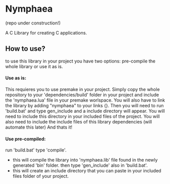 # Nymphaea
(repo under construction!)

A C Library for creating C applications.

## How to use?
to use this library in your project you have two options: pre-compile the whole library or use it as is.

#### Use as is:
This requieres you to use premake in your project.
Simply copy the whole repository to your 'dependencies/build' folder in your project and include the 'nymphaea.lua' file in your premake worlspace.
You will also have to link the library by adding "nymphaea" to your links {}.
Then you will need to run 'build.bat' and type gen_include and a include directory will appear.
You will need to include this directory in your included files of the project.
You will also need to include the include files of this library dependencies (will automate this later)
And thats it!

#### Use pre-compiled:
run 'build.bat' type 'compile'.
- this will compile the library into 'nymphaea.lib' file found in the newly generated 'bin' folder.
then type 'gen_include' also in 'build.bat'.
- this will create an include directory that you can paste in your included files folder of your project.

